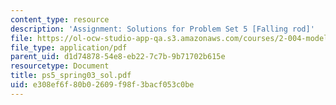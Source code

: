 ```yaml
---
content_type: resource
description: 'Assignment: Solutions for Problem Set 5 [Falling rod]'
file: https://ol-ocw-studio-app-qa.s3.amazonaws.com/courses/2-004-modeling-dynamics-and-control-ii-spring-2003/e308ef6f80b02609f98f3bacf053c0be_ps5_spring03_sol.pdf
file_type: application/pdf
parent_uid: d1d74878-54e8-eb22-7c7b-9b71702b615e
resourcetype: Document
title: ps5_spring03_sol.pdf
uid: e308ef6f-80b0-2609-f98f-3bacf053c0be
---
```

